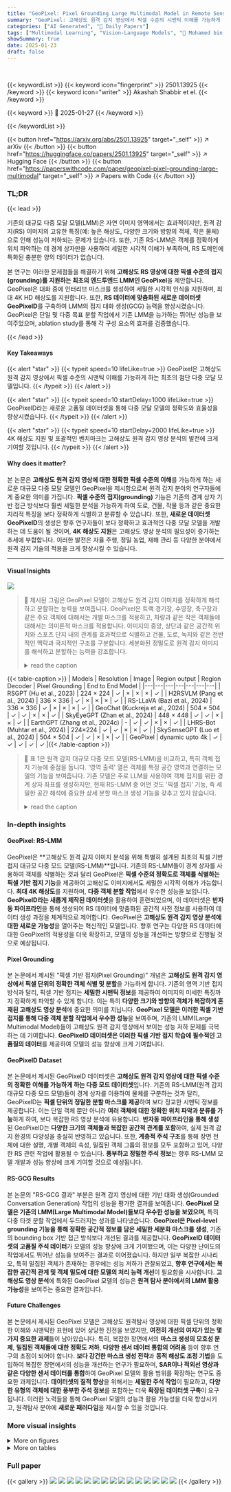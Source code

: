 ```yaml
---
title: "GeoPixel: Pixel Grounding Large Multimodal Model in Remote Sensing"
summary: "GeoPixel: 고해상도 원격 감지 영상에서 픽셀 수준의 시맨틱 이해를 가능하게 하는 최초의 첨단 다중 모달 모델"
categories: ["AI Generated", "🤗 Daily Papers"]
tags: ["Multimodal Learning", "Vision-Language Models", "🏢 Mohamed bin Zayed University of AI",]
showSummary: true
date: 2025-01-23
draft: false
---
```


<br>

{{< keywordList >}}
{{< keyword icon="fingerprint" >}} 2501.13925 {{< /keyword >}}
{{< keyword icon="writer" >}} Akashah Shabbir et el. {{< /keyword >}}
 
{{< keyword >}} 🤗 2025-01-27 {{< /keyword >}}
 
{{< /keywordList >}}

{{< button href="https://arxiv.org/abs/2501.13925" target="_self" >}}
↗ arXiv
{{< /button >}}
{{< button href="https://huggingface.co/papers/2501.13925" target="_self" >}}
↗ Hugging Face
{{< /button >}}
{{< button href="https://paperswithcode.com/paper/geopixel-pixel-grounding-large-multimodal" target="_self" >}}
↗ Papers with Code
{{< /button >}}




### TL;DR


{{< lead >}}

기존의 대규모 다중 모달 모델(LMM)은 자연 이미지 영역에서는 효과적이지만, 원격 감지(RS) 이미지의 고유한 특징(예: 높은 해상도, 다양한 크기와 방향의 객체, 작은 물체)으로 인해 성능이 저하되는 문제가 있습니다. 또한, 기존 RS-LMM은 객체를 정확하게 위치 파악하는 데 경계 상자만을 사용하여 세밀한 시각적 이해가 부족하며, RS 도메인에 특화된 충분한 양의 데이터가 없습니다.

본 연구는 이러한 문제점들을 해결하기 위해 **고해상도 RS 영상에 대한 픽셀 수준의 접지(grounding)를 지원하는 최초의 엔드투엔드 LMM인 GeoPixel**을 제안합니다. GeoPixel은 대화 중에 인터리브 마스크를 생성하여 세밀한 시각적 인식을 지원하며, 최대 4K HD 해상도를 지원합니다. 또한, **RS 데이터에 맞춤화된 새로운 데이터셋 GeoPixelD**를 구축하여 LMM의 접지 대화 생성(GCG) 능력을 향상시켰습니다. GeoPixel은 단일 및 다중 목표 분할 작업에서 기존 LMM을 능가하는 뛰어난 성능을 보여주었으며, ablation study를 통해 각 구성 요소의 효과를 검증했습니다.

{{< /lead >}}


#### Key Takeaways

{{< alert "star" >}}
{{< typeit speed=10 lifeLike=true >}} GeoPixel은 고해상도 원격 감지 영상에서 픽셀 수준의 시맨틱 이해를 가능하게 하는 최초의 첨단 다중 모달 모델입니다. {{< /typeit >}}
{{< /alert >}}

{{< alert "star" >}}
{{< typeit speed=10 startDelay=1000 lifeLike=true >}} GeoPixelD라는 새로운 고품질 데이터셋을 통해 다중 모달 모델의 정확도와 효율성을 향상시켰습니다. {{< /typeit >}}
{{< /alert >}}

{{< alert "star" >}}
{{< typeit speed=10 startDelay=2000 lifeLike=true >}} 4K 해상도 지원 및 포괄적인 벤치마크는 고해상도 원격 감지 영상 분석의 발전에 크게 기여할 것입니다. {{< /typeit >}}
{{< /alert >}}

#### Why does it matter?
본 논문은 **고해상도 원격 감지 영상에 대한 정확한 픽셀 수준의 이해**를 가능하게 하는 새로운 대규모 다중 모달 모델인 GeoPixel을 제시함으로써 원격 감지 분야의 연구자들에게 중요한 의미를 가집니다. **픽셀 수준의 접지(grounding)** 기능은 기존의 경계 상자 기반 접근 방식보다 훨씬 세밀한 분석을 가능하게 하여 도로, 건물, 작물 등과 같은 중요한 지리적 특징을 보다 정확하게 식별하고 분류할 수 있습니다. 또한, **새로운 데이터셋 GeoPixelD**의 생성은 향후 연구자들이 보다 정확하고 효과적인 다중 모달 모델을 개발하는 데 도움이 될 것이며, **4K 해상도 지원**은 고해상도 영상 분석의 필요성이 증가하는 추세에 부합합니다. 이러한 발전은 자율 주행, 정밀 농업, 재해 관리 등 다양한 분야에서 원격 감지 기술의 적용을 크게 향상시킬 수 있습니다.

------
#### Visual Insights



![](https://arxiv.org/html/2501.13925/extracted/6145233/fig/fig3.png)

> 🔼 제시된 그림은 GeoPixel 모델이 고해상도 원격 감지 이미지를 정확하게 해석하고 분할하는 능력을 보여줍니다.  GeoPixel은 트랙 경기장, 수영장, 축구장과 같은 주요 객체에 대해서는 개별 마스크를 적용하고, 차량과 같은 작은 객체들에 대해서는 의미론적 마스크를 적용합니다.  이미지의 중앙, 상단과 같은 공간적 위치와 스포츠 단지 내의 관계를 효과적으로 식별하고 건물, 도로, 녹지와 같은 전반적인 맥락과 국지적인 구조를 구분합니다.  세분화된 정밀도로 원격 감지 이미지를 해석하고 분할하는 능력을 강조합니다.
> <details>
> <summary>read the caption</summary>
> Figure 1: An example of visually grounded detailed descriptions generated by the proposed GeoPixel, highlighting its ability to interpret and segment high-resolution remote sensing imagery with fine-grained precision. The model applies distinct masks to key objects (ground track field, swimming pool, soccer field) and semantic mask to smaller objects (vehicles). It effectively identifies spatial positions (e.g., center, top) and relationships (within the sports complex) while distinguishing between the global context (buildings, roads, green spaces) and localized structures.
> </details>





{{< table-caption >}}
| Models | Resolution | Image | Region output | Region Decoder | Pixel Grounding | End to End Model | 
|---|---|---|---|---|---|---|
| RSGPT (Hu et al., 2023) | 224 × 224 | ✓ | × | × | × | ✓ | 
| H2RSVLM (Pang et al., 2024) | 336 × 336 | ✓ | × | × | × | ✓ | 
| RS-LLaVA (Bazi et al., 2024) | 336 × 336 | ✓ | × | × | × | ✓ | 
| GeoChat (Kuckreja et al., 2024) | 504 × 504 | ✓ | ✓ | × | × | ✓ | 
| SkyEyeGPT (Zhan et al., 2024) | 448 × 448 | ✓ | ✓ | × | × | ✓ | 
| EarthGPT (Zhang et al., 2024c) | - | ✓ | ✓ | × | × | ✓ | 
| LHRS-Bot (Muhtar et al., 2024) | 224×224 | ✓ | ✓ | × | × | ✓ | 
| SkySenseGPT (Luo et al., 2024) | 504 × 504 | ✓ | ✓ | × | × | ✓ | 
| GeoPixel | dynamic upto 4k | ✓ | ✓ | ✓ | ✓ | ✓ |{{< /table-caption >}}

> 🔼 표 1은 원격 감지 대규모 다중 모드 모델(RS-LMM)을 비교하고, 특히 객체 접지 기능에 중점을 둡니다. '영역 출력' 열은 객체를 특정 공간 영역과 연결하는 모델의 기능을 보여줍니다. 기존 모델은 주로 LLM을 사용하여 객체 접지를 위한 경계 상자 좌표를 생성하지만, 현재 RS-LMM 중 어떤 것도 '픽셀 접지' 기능, 즉 세밀한 공간 해석에 중요한 상세 분할 마스크 생성 기능을 갖추고 있지 않습니다.
> <details>
> <summary>read the caption</summary>
> Table 1: Comparison of remote sensing large multimodal models (RS-LMMs), focusing on their grounding capabilities. The ‘Region Output’ column highlights the model’s ability to associate objects with specific spatial regions. Existing models primarily utilize LLMs to generate bounding box coordinates for object grounding. However, none of the current RS-LMMs possess the capability for ‘pixel grounding’, i.e., generating detailed segmentation masks, which are crucial for fine-grained spatial interpretation.
> </details>





### In-depth insights


#### GeoPixel: RS-LMM
GeoPixel은 **고해상도 원격 감지 이미지 분석을 위해 특별히 설계된 최초의 픽셀 기반 접지 대규모 다중 모드 모델(RS-LMM)**입니다. 기존의 RS-LMM들이 경계 상자를 사용하여 객체를 식별하는 것과 달리 GeoPixel은 **픽셀 수준의 정확도로 객체를 식별하는 픽셀 기반 접지 기능**을 제공하여 고해상도 이미지에서도 세밀한 시각적 이해가 가능합니다.  **최대 4K 해상도**를 지원하며, **다중 객체 분할 작업**에서 우수한 성능을 보입니다.  **GeoPixelD라는 새롭게 제작된 데이터셋**을 활용하여 훈련되었으며, 이 데이터셋은 **반자동 파이프라인**을 통해 생성되어 RS 데이터에 맞춤화된 공간적 사전 정보를 사용하여 데이터 생성 과정을 체계적으로 제어합니다.  GeoPixel은 **고해상도 원격 감지 영상 분석에 대한 새로운 가능성**을 열어주는 혁신적인 모델입니다.  향후 연구는 다양한 RS 데이터에 대한 GeoPixel의 적용성을 더욱 확장하고, 모델의 성능을 개선하는 방향으로 진행될 것으로 예상됩니다.

#### Pixel Grounding
본 논문에서 제시된 "픽셀 기반 접지(Pixel Grounding)" 개념은 **고해상도 원격 감지 영상에서 픽셀 단위의 정확한 객체 식별 및 분할**을 가능하게 합니다. 기존의 영역 기반 접지 방식과 달리, 픽셀 기반 접지는 **세밀한 시맨틱 정보**를 제공하여 이미지의 미세한 특징까지 정확하게 파악할 수 있게 합니다. 이는 특히 **다양한 크기와 방향의 객체가 복잡하게 혼재된 고해상도 영상 분석**에 중요한 의미를 지닙니다.  **GeoPixel 모델은 이러한 픽셀 기반 접지를 통해 다중 객체 분할 작업에서 우수한 성능**을 보여주며, 기존의 LMM(Large Multimodal Model)들이 고해상도 원격 감지 영상에서 보이는 성능 저하 문제를 극복하는 데 기여합니다.  **GeoPixelD 데이터셋은 이러한 픽셀 기반 접지 학습에 필수적인 고품질의 데이터**를 제공하여 모델의 성능 향상에 크게 기여합니다.

#### GeoPixelD Dataset
본 논문에서 제시된 GeoPixelD 데이터셋은 **고해상도 원격 감지 영상에 대한 픽셀 수준의 정확한 이해를 가능하게 하는 다중 모드 데이터셋**입니다. 기존의 RS-LMM(원격 감지 대규모 다중 모드 모델)들이 경계 상자를 이용하여 물체를 구분하는 것과 달리, GeoPixelD는 **픽셀 단위의 정밀한 분할 마스크를 제공**하여 보다 정교한 시맨틱 정보를 제공합니다. 이는 단일 객체 뿐만 아니라 **여러 객체에 대한 정확한 위치 파악과 분류를 가능**하게 하여, 보다 복잡한 RS 영상 분석에 유용합니다.  **반자동 파이프라인을 통해 생성**된 GeoPixelD는 **다양한 크기의 객체들과 복잡한 공간적 관계를 포함**하여, 실제 원격 감지 환경의 다양성을 충실히 반영하고 있습니다. 또한, **계층적 주석 구조**를 통해 장면 전체에 대한 설명, 개별 객체의 속성, 밀집된 객체 그룹의 정보를 모두 포함하고 있어, 다양한 RS 관련 작업에 활용될 수 있습니다.  **풍부하고 정밀한 주석 정보**는 향후 RS-LMM 모델 개발과 성능 향상에 크게 기여할 것으로 예상됩니다.

#### RS-GCG Results
본 논문의 "RS-GCG 결과" 부분은 원격 감지 영상에 대한 기반 대화 생성(Grounded Conversation Generation) 작업의 성능을 평가한 결과를 보여줍니다. **GeoPixel 모델은 기존의 LMM(Large Multimodal Model)들보다 우수한 성능을 보였으며**, 특히 다중 타겟 분할 작업에서 두드러지는 성과를 나타냈습니다.  **GeoPixel은 Pixel-level grounding 기능을 통해 정확한 공간적 정보를 담은 세밀한 세분화 마스크를 생성**, 기존의 bounding box 기반 접근 방식보다 개선된 결과를 제공합니다.  **GeoPixelD 데이터셋의 고품질 주석 데이터**가 모델의 성능 향상에 크게 기여했으며, 이는 다양한 난이도의 작업에서도 뛰어난 성능을 보여주는 결과로 이어졌습니다.  하지만 일부 복잡한 시나리오, 특히 밀집된 객체가 존재하는 경우에는 성능 저하가 관찰되었고, **향후 연구에서는 복잡한 공간적 관계 및 객체 밀도에 대한 모델의 처리 능력 개선**이 필요함을 시사합니다.  **고해상도 영상 분석**에 특화된 GeoPixel 모델의 성능은 **원격 탐사 분야에서의 LMM 활용 가능성**을 보여주는 중요한 결과입니다.

#### Future Challenges
본 논문에서 제시된 GeoPixel 모델은 고해상도 원격탐사 영상에 대한 픽셀 단위의 정확한 이해와 시맨틱한 표현에 있어 상당한 진전을 보였지만, **여전히 개선의 여지가 있는 몇 가지 중요한 과제**들이 남아있습니다.  특히, 복잡한 장면에서의 **마스크 생성의 모호성 문제**, **밀집된 객체들에 대한 정확도 저하**, **다양한 센서 데이터 통합의 어려움** 등이 향후 연구의 초점이 되어야 합니다.  **보다 강건한 마스크 생성 전략**과 **동적 해상도 조정 기법**을 도입하여 복잡한 장면에서의 성능을 개선하는 연구가 필요하며, **SAR이나 적외선 영상과 같은 다양한 센서 데이터를 통합**하여 GeoPixel 모델의 활용 범위를 확장하는 연구도 중요한 과제입니다.  **데이터셋의 질적 향상**을 위해서는 **세밀한 주석 작업**이 필요하고,  **다양한 유형의 객체에 대한 풍부한 주석 정보**를 포함하는 더욱 **확장된 데이터셋 구축**이 요구됩니다. 이러한 노력들을 통해 GeoPixel 모델의 성능과 활용 가능성을 더욱 향상시키고, 원격탐사 분야에 **새로운 패러다임**을 제시할 수 있을 것입니다.


### More visual insights

<details>
<summary>More on figures
</summary>


![](https://arxiv.org/html/2501.13925/extracted/6145233/fig/fig5.png)

> 🔼 그림 2는 GeoPixel 아키텍처의 개요를 보여줍니다. 왼쪽에는 고해상도 RS 이미지가 동적으로 로컬 패치와 크기 조정된 글로벌 뷰로 분할되어 고정된 비전 인코더로 인코딩되는 과정을 보여줍니다. 인코딩은 분리 토큰을 사용하여 언어 도메인으로 투영됩니다. 가운데에는 비전 토큰이 텍스트와 결합되어 LLM에 입력되고, pLoRA가 비전 토큰에 적용되어 효율적이고 효과적인 다중 모드 정렬이 이루어집니다. 오른쪽에는 [SEG] 토큰에 해당하는 임베딩이 텍스트 프로젝터를 통해 디코더로 전달되고, 접지 비전 인코더의 비전 임베딩과 함께 정확한 분할 마스크를 생성합니다.
> <details>
> <summary>read the caption</summary>
> Figure 2: Overview of GeoPixel Architecture: Left: High-resolution RS images are dynamically partitioned into local patches and a resized global view, encoded by a frozen vision encoder. The encodings are projected into the language domain with separator tokens. Middle: Vision tokens, combined with text, are input into the LLM, where pLoRA is applied to vision tokens for efficient and effective multimodal alignment. Right: The corresponding embeddings for the [SEG] tokens are passed to a decoder through text projector, along with vision embeddings from the grounding vision encoders, to generate precise segmentation masks.
> </details>



![](https://arxiv.org/html/2501.13925/extracted/6145233/fig/fig6.png)

> 🔼 이 그림은 GeoPixelD 어노테이션 파이프라인을 보여줍니다. 이 파이프라인은 원격 감지 이미지에 대한 다단계 설명을 생성하고, 객체 구문을 수동으로 주석 처리된 마스크와 정확하게 정렬합니다.  먼저, 전체 이미지 주석(왼쪽 아래)에서 LMM이 간결한 장면 설명을 생성합니다. 개별 인스턴스 주석(오른쪽 아래)에서는 공간({pos}) 및 범주형({catagorory_name}) 사전 정보와 SOM({mark_number}) 프롬프트를 사용하여 주요 객체를 설명합니다. 클러스터 주석(오른쪽 위)에서는 정밀한 공간 분석을 위해 개선된 그리드를 사용하여 작거나 조밀한 객체들을 구성합니다.
> <details>
> <summary>read the caption</summary>
> Figure 3: The GeoPixelD Annotation Pipeline provides detailed multi-tier descriptions of remote sensing imagery with object phrases aligned precisely with manually annotated masks. It begins with Holistic Image Annotation (bottom left), where an LMM generates concise scene descriptions. Individual Instance Annotation (bottom right) uses spatial({pos}) and categorical ({catagorory_name}) priors with SOM ({mark_number}) prompting to describe key objects. Cluster Annotation (top right) organizes smaller or dense objects using refined grids for precise spatial analysis.
> </details>



![](https://arxiv.org/html/2501.13925/extracted/6145233/fig/fig8.png)

> 🔼 그림 4는 GeoPixel 모델의 원격 감지 기반 대화 생성(RS-GCG) 성능을 보여줍니다. GeoPixel은 개체의 크기와 밀도에 따라 개별 개체를 정확하게 구분하는 인스턴스 마스크 또는 차량 또는 소형 개체와 같은 광범위한 범주를 포착하는 의미 마스크를 사용하여 원격 감지 이미지에 대한 문맥적으로 풍부한 설명과 기반 개체 주석을 생성합니다. 오른쪽과 가운데 오른쪽 이미지는 인스턴스 마스크를 사용한 개별 개체의 정확한 묘사를 보여주는 반면, 가운데 왼쪽과 왼쪽 이미지는 의미 마스크를 사용하여 차량 또는 소형 개체와 같은 광범위한 범주를 포착하는 것을 보여줍니다.
> <details>
> <summary>read the caption</summary>
> Figure 4: Qualitative results of GeoPixel on RS-GCG. Contextually rich descriptions of RS imagery with grounded object annotations. Depending on object scale and density, it employs instance masks for precise delineation of individual objects (right and middle-right images) while semantic masks capture broader categories, such as large clusters of vehicles or small objects (middle-left and left images).
> </details>



![](https://arxiv.org/html/2501.13925/extracted/6145233/fig/fig9.png)

> 🔼 그림 5는 잘못된 마스크 연결(왼쪽)과 동일한 공간 영역에서의 잘못된 인스턴스 분할(오른쪽)로 인해 발생하는 실패 사례를 보여줍니다. 왼쪽 그림은 모델이 객체를 잘못 식별하고 잘못된 마스크를 할당하여 객체 경계를 부정확하게 나타내는 경우를 보여줍니다. 오른쪽 그림은 모델이 동일한 공간 영역 내에서 객체 인스턴스를 잘못 분할하여 여러 객체를 하나로 그룹화하거나 하나의 객체를 여러 개로 나누는 경우를 보여줍니다. 이러한 실패 사례는 모델이 복잡한 이미지와 밀집된 객체를 처리하는 데 어려움을 겪음을 시사합니다.
> <details>
> <summary>read the caption</summary>
> Figure 5: Failure case due to incorrect mask association (left) and wrong instance segmentation in the same spatial region (right).
> </details>



</details>




<details>
<summary>More on tables
</summary>


{{< table-caption >}}
| Model | CIDEr | METEOR | Uni-Target AP50 | Uni-Target mIoU | Uni-Target Recall | Multi-Target AP50 | Multi-Target mIoU | Multi-Target Recall | Overall AP50 | Overall mIoU | Overall Recall |
|---|---|---|---|---|---|---|---|---|---|---|---| 
| GLaMM<sub>(CVPR'24)</sub> | 0.1 | 5.8 | 1.2 | 18.1 | 14.8 | 0.5 | 16.5 | 6.3 | 0.5 | 16.9 | 7.1 |
| LISA†<sub>(CVPR'24)</sub> | 14.6 | 22.3 | 9.5 | 41.7 | 43.1 | 8.3 | 43.1 | 27.5 | 8.5 | 42.7 | 29.0 |
| PixelLM†<sub>(CVPR'24)</sub> | 18.3 | 22.5 | 13.5 | 41.2 | 44.0 | 10.4 | 42.9 | 28.1 | 10.5 | 42.4 | 29.6 |
| GLaMM-ft<sub>(CVPR'24)</sub> | 15.7 | 23.0 | 18.8 | 44.4 | 48.5 | 12.4 | 47.1 | 31.1 | 12.5 | 46.4 | 32.8 |
| GeoPixel | **21.6** | **24.0** | **25.5** | **50.8** | **55.6** | **18.0** | **52.9** | **37.0** | **19.0** | **52.3** | **38.8** |{{< /table-caption >}}
> 🔼 표 2는 원격 감지 기반 대화 생성(RS-GCG) 작업에 대한 다양한 모델의 성능을 비교 분석한 결과를 보여줍니다.  LISA†와 PixelLM†는 RS-GCG에 적용하고 GeoPixelD 학습 데이터로 미세 조정된 사전 학습된 LISA 및 PixelLM 모델을 나타냅니다. GLaMM은 제로샷(zero-shot) 성능을, GLaMM-FT는 GeoPixelD로 미세 조정된 사전 학습된 모델을 나타냅니다. GeoPixel은 모든 평가 지표에서 다른 모델보다 성능이 뛰어납니다.  표에는 CIDEr, METEOR, AP50, mIoU, 재현율(Recall)과 같은 다양한 지표가 단일 대상, 다중 대상 및 전체 세 가지 범주로 나뉘어 제시됩니다.
> <details>
> <summary>read the caption</summary>
> Table 2: Performance Comparison on RS-GCG task. LISA††\dagger† and PixelLM††\dagger† denote the pretrained LISA and PixelLM models adopted for RS-GCG and finetuned on GeoPixelD training data. GLaMM represents the zero-shot performance, whereas GLaMM-FT refers to the pretrained model finetuned on GeoPixelD. GeoPixel outperforms other models across all metrics.
> </details>

{{< table-caption >}}
| Method | Validation Set |  |  | Test Set |  |  |
|---|---|---|---|---|---|---|
|  | P@0.5 | oIoU | mIoU | P@0.5 | oIoU | mIoU |
| RRN (Li et al., 2018) | 51.09 | 66.53 | 46.06 | 51.07 | 66.43 | 45.64 |
| CSMA (Ye et al., 2019) | 55.68 | 69.68 | 48.85 | 55.32 | 69.39 | 48.54 |
| LSCM (Hui et al., 2020) | 57.12 | 69.28 | 50.36 | 56.02 | 69.05 | 49.92 |
| CMPC (Huang et al., 2020) | 57.93 | 70.15 | 50.41 | 55.83 | 69.22 | 49.24 |
| BRINet (Hu et al., 2020) | 58.79 | 70.73 | 51.14 | 56.90 | 69.88 | 49.65 |
| CMPC+ (Liu et al., 2022) | 59.19 | 70.14 | 51.41 | 57.65 | 68.64 | 50.24 |
| LGCE (Yuan et al., 2024) | 68.10 | 76.68 | 60.16 | 67.65 | 76.34 | 59.37 |
| LAVT (Yang et al., 2024) | 69.54 | 77.59 | 61.46 | 69.52 | 77.19 | 61.04 |
| RMSIN (Liu et al., 2024c) | 74.66 | 78.27 | 65.10 | 74.26 | 77.79 | 64.20 |
| Geopixel-ft | **80.00** | **81.77** | **67.99** | **83.33** | **84.90** | **67.30** |{{< /table-caption >}}
> 🔼 표 3은 GeoPixel 모델의 RRSIS-D 데이터셋에 대한 참조 표현 분할 성능 비교 결과를 보여줍니다.  참조 표현을 기반으로 한 분할 정확도는 IoU 임계값 0.5에서의 정밀도(P@0.5), 전체 교차 합집합 비율(oIoU), 평균 교차 합집합 비율(mIoU) 세 가지 지표로 나타냅니다.  다양한 모델들의 성능을 비교하여 GeoPixel의 우수성을 보여주는 표입니다.
> <details>
> <summary>read the caption</summary>
> Table 3: Performance Comparison of GeoPixel in Referring Expression Segmentation on RRSIS-D dataset. The segmentation accuracy based on referring expressions is expressed through the Precision at IoU threshold of 0.5 (P@0.5), Overall Intersection-over-Union (oIoU) and Mean Intersection-over-Union (mIoU).
> </details>

{{< table-caption >}}
| Training | Inference | CIDEr | METEOR | AP50 | mIoU | Recall |
|---|---|---|---|---|---|---|
| $
mathcal{P}=9$ | $
mathcal{P}=1$ | 14.6 | 23.1 | 12.9 | 47.8 | 32.2 |
| $
mathcal{P}=4$ |  | 17.7 | 23.9 | 16.6 | 51.8 | 37.1 |
| $
mathcal{P}=9$ |  | **20.5** | **24.3** | **17.6** | **52.1** | **37.4** |{{< /table-caption >}}
> 🔼 표 4는 추론 해상도의 영향을 보여줍니다. 보고된 지표는 해상도와 전반적인 성능 간의 관계를 보여줍니다.  구체적으로, 다양한 패치 수 (P)를 사용하여 추론을 수행했을 때 CIDEr, METEOR, AP50, mIoU, 재현율과 같은 여러 성능 지표가 어떻게 변하는지 보여줍니다. 이를 통해 해상도가 모델의 성능, 특히 이미지의 시맨틱 이해와 객체 위치 파악에 미치는 영향을 분석할 수 있습니다.  즉, 입력 이미지를 얼마나 세분화해서 처리하는지에 따라 성능이 달라짐을 보여줍니다.
> <details>
> <summary>read the caption</summary>
> Table 4: Effect of Inference Resolution. Reported metrics show the relationship between resolution and overall performance.
> </details>

{{< table-caption >}}
| Data | Objects | Phrases | Avg. Len | mIoU | Recall |
|---|---|---|---|---|---|---|
| Instances only | 1,740 | 1,740 | 634 | 58.4 | 48.8 |
| Semantic only | 21,483 | 698 | 518 | 44.1 | 37.7 |
| Mix data | 38,161 | 2,989 | 737 | 50.9 | 33.3 |{{< /table-caption >}}
> 🔼 표 5는 주석의 복잡성이 모델 성능에 미치는 영향을 보여줍니다.  세 가지 다른 주석 유형(인스턴스 전용, 의미론적 전용, 혼합 데이터)에 따른 평균 문장 길이(Avg. Len), 평균 IoU(mIoU) 및 재현율(Recall)을 비교 분석하여, 주석 복잡도가 증가함에 따라 모델 성능이 어떻게 변화하는지 보여줍니다.  특히, 혼합 데이터셋의 경우 모델의 성능이 가장 낮은 것을 확인할 수 있습니다.
> <details>
> <summary>read the caption</summary>
> Table 5: Effect of Annotation Complexity. Avg. Len is the average character length of captions.
> </details>

{{< table-caption >}}
| Training Data | VP | CIDEr | METEOR | AP50 | mIoU | Recall |
|---|---|---|---|---|---|---|---|
| Set-1A | Set-1B |  |  |  |  |  |  |
| ✓ |  | T | 19.3 | 23.6 | 18.2 | 48.0 | 33.6 |
| ✓ | ✓ | T | 20.5 | 24.0 | 17.8 | 51.7 | 36.7 |
| ✓ | ✓ | F | 18.7 | 24.4 | 15.3 | 51.6 | 35.1 |{{< /table-caption >}}
> 🔼 표 6은 데이터 복잡성과 훈련된 비전 투영(VP) 레이어의 효과를 보여줍니다.  'T'는 훈련 가능함을, 'F'는 고정됨을 나타냅니다.  이 표는 서로 다른 데이터 복잡성 수준(Set-1A와 Set-1B)에서 비전 투영 레이어를 훈련시키거나 고정시켰을 때의 성능 지표(CIDER, METEOR, AP50, mIoU, RECALL) 변화를 비교 분석하여, 데이터 복잡성과 비전 투영 레이어 훈련 여부가 모델 성능에 미치는 영향을 정량적으로 제시합니다.
> <details>
> <summary>read the caption</summary>
> Table 6: Effect of Data Complexity and Training Vision Projection (VP) Layer. T stands for Trainable and F for Frozen.
> </details>

</details>




### Full paper

{{< gallery >}}
<img src="paper_images/1.png" class="grid-w50 md:grid-w33 xl:grid-w25" />
<img src="paper_images/2.png" class="grid-w50 md:grid-w33 xl:grid-w25" />
<img src="paper_images/3.png" class="grid-w50 md:grid-w33 xl:grid-w25" />
<img src="paper_images/4.png" class="grid-w50 md:grid-w33 xl:grid-w25" />
<img src="paper_images/5.png" class="grid-w50 md:grid-w33 xl:grid-w25" />
<img src="paper_images/6.png" class="grid-w50 md:grid-w33 xl:grid-w25" />
<img src="paper_images/7.png" class="grid-w50 md:grid-w33 xl:grid-w25" />
<img src="paper_images/8.png" class="grid-w50 md:grid-w33 xl:grid-w25" />
<img src="paper_images/9.png" class="grid-w50 md:grid-w33 xl:grid-w25" />
<img src="paper_images/10.png" class="grid-w50 md:grid-w33 xl:grid-w25" />
<img src="paper_images/11.png" class="grid-w50 md:grid-w33 xl:grid-w25" />
<img src="paper_images/12.png" class="grid-w50 md:grid-w33 xl:grid-w25" />
<img src="paper_images/13.png" class="grid-w50 md:grid-w33 xl:grid-w25" />
<img src="paper_images/14.png" class="grid-w50 md:grid-w33 xl:grid-w25" />
<img src="paper_images/15.png" class="grid-w50 md:grid-w33 xl:grid-w25" />
{{< /gallery >}}